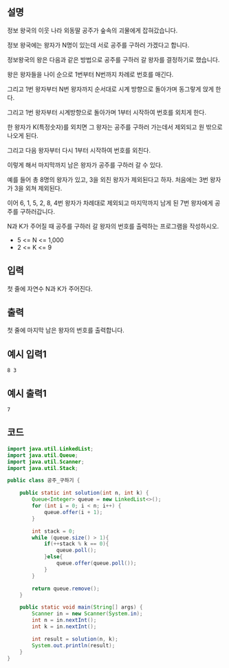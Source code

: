## 설명
정보 왕국의 이웃 나라 외동딸 공주가 숲속의 괴물에게 잡혀갔습니다.

정보 왕국에는 왕자가 N명이 있는데 서로 공주를 구하러 가겠다고 합니다.

정보왕국의 왕은 다음과 같은 방법으로 공주를 구하러 갈 왕자를 결정하기로 했습니다.

왕은 왕자들을 나이 순으로 1번부터 N번까지 차례로 번호를 매긴다.

그리고 1번 왕자부터 N번 왕자까지 순서대로 시계 방향으로 돌아가며 동그랗게 앉게 한다.

그리고 1번 왕자부터 시계방향으로 돌아가며 1부터 시작하여 번호를 외치게 한다.

한 왕자가 K(특정숫자)를 외치면 그 왕자는 공주를 구하러 가는데서 제외되고 원 밖으로 나오게 된다.

그리고 다음 왕자부터 다시 1부터 시작하여 번호를 외친다.

이렇게 해서 마지막까지 남은 왕자가 공주를 구하러 갈 수 있다.

예를 들어 총 8명의 왕자가 있고, 3을 외친 왕자가 제외된다고 하자. 처음에는 3번 왕자가 3을 외쳐 제외된다.

이어 6, 1, 5, 2, 8, 4번 왕자가 차례대로 제외되고 마지막까지 남게 된 7번 왕자에게 공주를 구하러갑니다.

N과 K가 주어질 때 공주를 구하러 갈 왕자의 번호를 출력하는 프로그램을 작성하시오.

* 5 <= N <= 1,000
* 2 <= K <= 9

## 입력
첫 줄에 자연수 N과 K가 주어진다.

## 출력
첫 줄에 마지막 남은 왕자의 번호를 출력합니다.

## 예시 입력1
```
8 3
```

## 예시 출력1
```
7
```

## 코드
```java
import java.util.LinkedList;
import java.util.Queue;
import java.util.Scanner;
import java.util.Stack;

public class 공주_구하기 {

    public static int solution(int n, int k) {
        Queue<Integer> queue = new LinkedList<>();
        for (int i = 0; i < n; i++) {
            queue.offer(i + 1);
        }

        int stack = 0;
        while (queue.size() > 1){
            if(++stack % k == 0){
                queue.poll();
            }else{
                queue.offer(queue.poll());
            }
        }

        return queue.remove();
    }

    public static void main(String[] args) {
        Scanner in = new Scanner(System.in);
        int n = in.nextInt();
        int k = in.nextInt();

        int result = solution(n, k);
        System.out.println(result);
    }
}
```